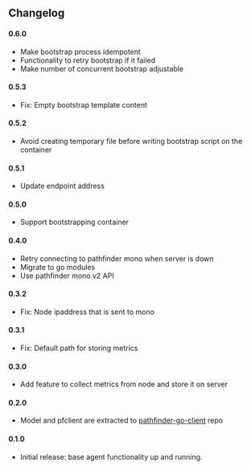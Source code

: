 ## Changelog

#### 0.6.0
- Make bootstrap process idempotent
- Functionality to retry bootstrap if it failed
- Make number of concurrent bootstrap adjustable

#### 0.5.3
- Fix: Empty bootstrap template content

#### 0.5.2
- Avoid creating temporary file before writing bootstrap script on the container

#### 0.5.1
- Update endpoint address

#### 0.5.0
- Support bootstrapping container

#### 0.4.0
- Retry connecting to pathfinder mono when server is down
- Migrate to go modules
- Use pathfinder mono v2 API

#### 0.3.2
- Fix: Node ipaddress that is sent to mono

#### 0.3.1
- Fix: Default path for storing metrics

#### 0.3.0
- Add feature to collect metrics from node and store it on server

#### 0.2.0
- Model and pfclient are extracted to [pathfinder-go-client](https://github.com/pathfinder-cm/pathfinder-go-client) repo

#### 0.1.0
- Initial release: base agent functionality up and running.
